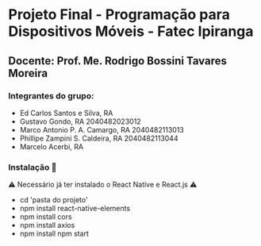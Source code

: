 <h1>Projeto Final - Programação para Dispositivos Móveis - Fatec Ipiranga </h1>

## Docente: Prof. Me. Rodrigo Bossini Tavares Moreira

### Integrantes do grupo:

+ Ed Carlos Santos e Silva, RA 
+ Gustavo Gondo, RA 2040482023012 
+ Marco Antonio P. A. Camargo, RA 2040482113013 
+ Phillipe Zampini S. Caldeira, RA 2040482113044
+ Marcelo Acerbi, RA

### Instalação 🔧

⚠️ Necessário já ter instalado o React Native e React.js ⚠️

* cd 'pasta do projeto' 
* npm install react-native-elements 
* npm install cors 
* npm install axios 
* npm install npm start
